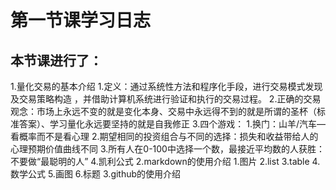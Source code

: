 # 第一节课学习日志

## 本节课进行了：

1.量化交易的基本介绍
	1.定义：通过系统性方法和程序化手段，进行交易模式发现及交易策略构造 ，并借助计算机系统进行验证和执行的交易过程。
	2.正确的交易观念：市场上永远不变的就是变化本身、交易中永远得不到的就是所谓的圣杯（标准答案）、学习量化永远要坚持的就是自我修正
	3.四个游戏：
		1.换门：山羊/汽车—看概率而不是看心理
		2.期望相同的投资组合与不同的选择：损失和收益带给人的心理预期价值曲线不同
		3.所有人在0-100中选择一个数，最接近平均数的人获胜：不要做“最聪明的人”
		4.凯利公式
2.markdown的使用介绍
	1.图片
	2.list
	3.table
	4.数学公式
	5.画图
	6.标题
3.github的使用介绍
